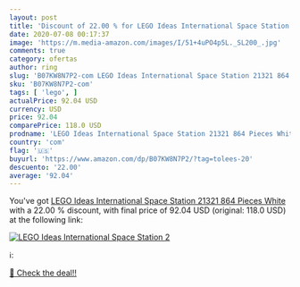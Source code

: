 ```yaml
---
layout: post
title: 'Discount of 22.00 % for LEGO Ideas International Space Station 2'
date: 2020-07-08 00:17:37
image: 'https://m.media-amazon.com/images/I/51+4uPO4p5L._SL200_.jpg'
comments: true
category: ofertas
author: ring
slug: 'B07KW8N7P2-com LEGO Ideas International Space Station 21321 864 Pieces...'
sku: 'B07KW8N7P2-com'
tags: [ 'lego', ]
actualPrice: 92.04 USD
currency: USD
price: 92.04
comparePrice: 118.0 USD
prodname: 'LEGO Ideas International Space Station 21321 864 Pieces White'
country: 'com'
flag: '🇺🇸'
buyurl: 'https://www.amazon.com/dp/B07KW8N7P2/?tag=tolees-20'
descuento: '22.00'
average: '92.04'
---
```


You've got [LEGO Ideas International Space Station 21321 864 Pieces White](https://www.amazon.com/dp/B07KW8N7P2/?tag=tolees-20) with a  22.00 % discount, with final price of 92.04 USD (original: 118.0 USD) at the following link:

[![LEGO Ideas International Space Station 2](https://m.media-amazon.com/images/I/51+4uPO4p5L._SL200_.jpg)](https://www.amazon.com/dp/B07KW8N7P2/?tag=tolees-20)

ℹ️:


[🛒 Check the deal!!](https://www.amazon.com/dp/B07KW8N7P2/?tag=tolees-20)
